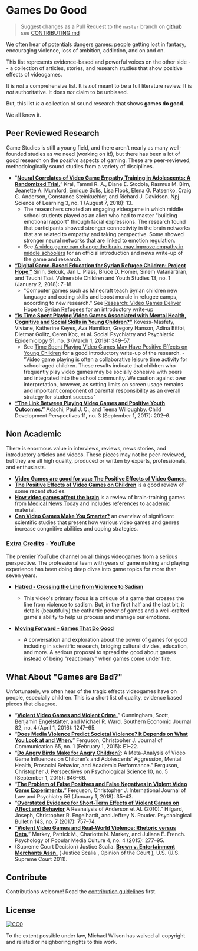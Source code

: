 # Games Do Good
> Suggest changes as a Pull Request to the `master` branch on [github](https://github.com/electricjones/games-do-good-list) see [CONTRIBUTING.md](https://github.com/electricjones/games-do-good-list/blob/master/LICENSE)

We often hear of potentials dangers games: people getting lost in fantasy, encouraging violence, loss of ambition, addiction, and on and on.

This list represents evidence-based and powerful voices on the other side -- a collection of articles, stories, and research studies that show positive effects of videogames.

It is *not* a comprehensive list. It is *not* meant to be a full literature review. It is *not* authoritative. It does *not* claim to be unbiased.

But, this list *is* a collection of sound research that shows **games do good**.

We all knew it.

## Peer Reviewed Research
Game Studies is still a young field, and there aren't nearly as many well-founded studies as we need (working on it!), but there has been a lot of good research on the *positive* aspects of gaming.
These are peer-reviewed, methodologically sound studies from a variety of disciplines.

- "**[Neural Correlates of Video Game Empathy Training in Adolescents: A Randomized Trial.](https://doi.org/10/gd4tx4)**” Kral, Tammi R. A., Diane E. Stodola, Rasmus M. Birn, Jeanette A. Mumford, Enrique Solis, Lisa Flook, Elena G. Patsenko, Craig G. Anderson, Constance Steinkuehler, and Richard J. Davidson. Npj Science of Learning 3, no. 1 (August 7, 2018): 13.
    - The researchers created an engaging videogame in which middle school students played as an alien who had to master "building emotional rapport" through facial expressions. 
    The research found that participants showed stronger connectivity in the brain networks that are related to empathy and taking perspective. 
    Some showed stronger neural networks that are linked to emotion regulation.
    - See [A video game can change the brain, may improve empathy in middle schoolers](https://news.wisc.edu/a-video-game-can-change-the-brain-may-improve-empathy-in-middle-schoolers/) for an official introduction and news write-up of the game and research.
- **[“Digital Game-Based Education for Syrian Refugee Children: Project Hope.”](https://doi.org/10/gd4t58)** Sirin, Selcuk, Jan L. Plass, Bruce D. Homer, Sinem Vatanartiran, and Tzuchi Tsai. Vulnerable Children and Youth Studies 13, no. 1 (January 2, 2018): 7–18.
    - "Computer games such as Minecraft teach Syrian children new language and coding skills and boost morale in refugee camps, according to new research." See [Research: Video Games Deliver Hope to Syrian Refugees](https://www.voanews.com/a/video-games-deliver-hope-syrian-refugees-research/3892587.html) for an introductory write-up
- **[“Is Time Spent Playing Video Games Associated with Mental Health, Cognitive and Social Skills in Young Children?”](https://doi.org/10/f8f32q)** Kovess-Masfety, Viviane, Katherine Keyes, Ava Hamilton, Gregory Hanson, Adina Bitfoi, Dietmar Golitz, Ceren Koç, et al. Social Psychiatry and Psychiatric Epidemiology 51, no. 3 (March 1, 2016): 349–57.
    - See [Time Spent Playing Video Games May Have Positive Effects on Young Children](https://www.mailman.columbia.edu/public-health-now/news/time-spent-playing-video-games-may-have-positive-effects-young-children) for a good introductory write-up of the research.     - “Video game playing is often a collaborative leisure time activity for school-aged children. These results indicate that children who frequently play video games may be socially cohesive with peers and integrated into the school community.  We caution against over interpretation, however, as setting limits on screen usage remains and important component of parental responsibility as an overall strategy for student success"
- **[“The Link Between Playing Video Games and Positive Youth Outcomes.”](https://doi.org/10/gcp82d)** Adachi, Paul J. C., and Teena Willoughby. Child Development Perspectives 11, no. 3 (September 1, 2017): 202–6.


## Non Academic
There is enormous value in interviews, reviews, news stories, and introductory articles and videos.
These pieces may not be peer-reviewed, but they are all high quality, produced or written by experts, professionals, and enthusiasts.

- **[Video Games are good for you: The Positive Effects of Video Games.](https://venturebeat.com/community/2012/10/04/video-games-are-good-for-you-the-positive-effects-of-video-games/)**
- **[The Positive Effects of Video Games on Children](https://www.nerdmuch.com/games/148946/positive-effects-video-games-children/)** is a good review of some recent studies.
- **[How video games affect the brain](https://www.medicalnewstoday.com/articles/318345.php)** is a review of brain-training games from [Medical News Today](http://www.medicalnewstoday.com) and includes references to academic material.
- **[Can Video Games Make You Smarter?](https://www.youtube.com/watch?v=OOsqkQytHOs)** an overview of significant scientific studies that present how various video games and genres increase congnitive abilities and coping strategies.

### [Extra Credits](https://www.youtube.com/channel/UCCODtTcd5M1JavPCOr_Uydg) - YouTube
The premier YouTube channel on all things videogames from a serious perspective. 
The professional team with years of game making and playing experience has been doing deep dives into game topics for more than seven years.

- **[Hatred - Crossing the Line from Violence to Sadism](https://www.youtube.com/watch?v=s6xQlnzffRg)**
    - This video's primary focus is a critique of a game that crosses the line from violence to sadism. 
    But, in the first half and the last bit, it details (beautifully) the cathartic power of games and a well-crafted game's ability to help us process and manage our emotions.
    
- **[Moving Forward - Games That Do Good ](https://www.youtube.com/watch?v=AW0o2PmmRXw)**
    - A conversation and exploration about the power of games for good including in scientific research, bridging cultural divides, education, and more. A serious proposal to spread the good about games instead of being "reactionary" when games come under fire.

## What About "Games are Bad?"
Unfortunately, we often hear of the tragic effects videogames have on people, especially children.
This is a short list of quality, evidence based pieces that disagree.

- “**[Violent Video Games and Violent Crime.](https://doi.org/10/f8k657)**” Cunningham, Scott, Benjamin Engelstätter, and Michael R. Ward. Southern Economic Journal 82, no. 4 (April 1, 2016): 1247–65.
- “**[Does Media Violence Predict Societal Violence? It Depends on What You Look at and When.](https://doi.org/10/f63hzz)**” Ferguson, Christopher J. Journal of Communication 65, no. 1 (February 1, 2015): E1–22.
- “**[Do Angry Birds Make for Angry Children?](https://doi.org/10/f7r662)**: A Meta-Analysis of Video Game Influences on Children’s and Adolescents’ Aggression, Mental Health, Prosocial Behavior, and Academic Performance.” Ferguson, Christopher J. Perspectives on Psychological Science 10, no. 5 (September 1, 2015): 646–66.
- “**[The Problem of False Positives and False Negatives in Violent Video Game Experiments.](https://doi.org/10/gd4txv)**” Ferguson, Christopher J. International Journal of Law and Psychiatry 56 (January 1, 2018): 35–43.
- “**[Overstated Evidence for Short-Term Effects of Violent Games on Affect and Behavior](https://doi.org/10/gbk2db)** A Reanalysis of Anderson et Al. (2010).” Hilgard, Joseph, Christopher R. Engelhardt, and Jeffrey N. Rouder. Psychological Bulletin 143, no. 7 (2017): 757–74.
- “**[Violent Video Games and Real-World Violence: Rhetoric versus Data.](https://doi.org/10/gd4txx)**” Markey, Patrick M., Charlotte N. Markey, and Juliana E. French. Psychology of Popular Media Culture 4, no. 4 (2015): 277–95.
- (Supreme Court Decision) Justice Scalia. **[Brown v. Entertainment Merchants Assn.](https://en.wikipedia.org/wiki/Brown_v._Entertainment_Merchants_Ass%27n)** ( Justice Scalia , Opinion of the Court ), U.S. (U.S. Supreme Court 2011).

## Contribute
Contributions welcome! Read the [contribution guidelines](contributing.md) first.

## License
[![CC0](http://mirrors.creativecommons.org/presskit/buttons/88x31/svg/cc-zero.svg)](http://creativecommons.org/publicdomain/zero/1.0)

To the extent possible under law, Michael Wilson has waived all copyright and
related or neighboring rights to this work.
